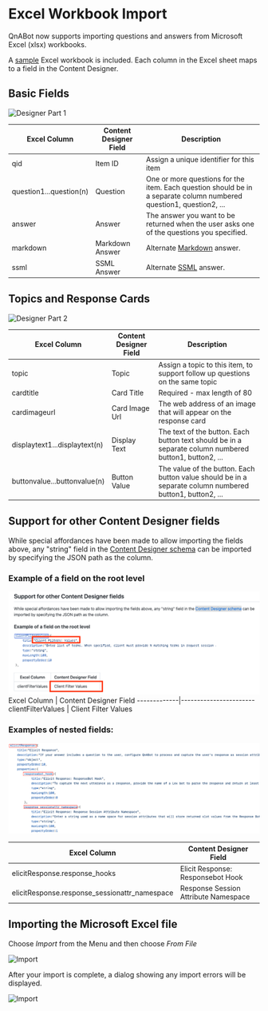# Excel Workbook Import

QnABot now supports importing questions and answers from Microsoft Excel (xlsx) workbooks.

A [sample](./sample.xlsx) Excel workbook is included. Each column in the Excel sheet maps to a field in the Content Designer.

## Basic Fields

![Designer Part 1](./DesignerMapping1.png)

Excel Column | Content Designer Field| Description
---------|----------|---------
 qid | Item ID | Assign a unique identifier for this item
 question1...question(n) | Question | One or more questions for the item. Each question should be in a separate column numbered question1, question2, ...
 answer | Answer | The answer you want to be returned when the user asks one of the questions you specified.
 markdown | Markdown Answer | Alternate [Markdown](https://guides.github.com/features/mastering-markdown/) answer.
 ssml | SSML Answer | Alternate [SSML](https://developer.amazon.com/en-US/docs/alexa/custom-skills/speech-synthesis-markup-language-ssml-reference.html) answer.

## Topics and Response Cards

![Designer Part 2](./DesignerMapping2.png)

Excel Column | Content Designer Field| Description
---------|----------|---------
 topic | Topic| Assign a topic to this item, to support follow up questions on the same topic
 cardtitle | Card Title | Required - max length of 80
 cardimageurl | Card Image Url | The web address of an image that will appear on the response card
 displaytext1...displaytext(n) | Display Text | The text of the button. Each button text should be in a separate column numbered button1, button2, ...
 buttonvalue...buttonvalue(n) | Button Value| The value of the button. Each button value should be in a separate column numbered button1, button2, ...

## Support for other Content Designer fields

While special affordances have been made to allow importing the fields above, any "string" field in the [Content Designer schema](../../lambda/schema/qna.js)
can be imported by specifying the JSON path as the column.  

### Example of a field on the root level

![Schema snippet](schema2.png)
Excel Column | Content Designer Field
-------------|-----------------------
clientFilterValues | Client Filter Values


### Examples of nested fields:

![Schema snippet](schema.png)

Excel Column | Content Designer Field 
-------------|------------------------
elicitResponse.response_hooks | Elicit Response: Responsebot Hook
elicitResponse.response_sessionattr_namespace |  Response Session Attribute Namespace

## Importing the Microsoft Excel file

Choose *Import* from the Menu and then choose *From File*

![Import](./import.png)

After your import is complete, a dialog showing any import errors will be displayed.

![Import](./afterimport.png)
